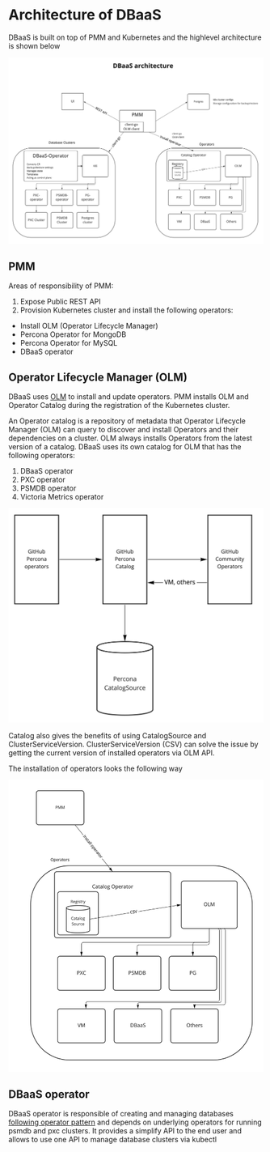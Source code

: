 # Architecture of DBaaS

DBaaS is built on top of PMM and Kubernetes and the highlevel architecture is shown below

![!](../_images/dbaas_arch.jpg)

## PMM

Areas of responsibility of PMM:

1. Expose Public REST API
2. Provision Kubernetes cluster and install the following operators:
  * Install OLM (Operator Lifecycle Manager)
  * Percona Operator for MongoDB
  * Percona Operator for MySQL
  * DBaaS operator

## Operator Lifecycle Manager (OLM)

DBaaS uses [OLM](https://olm.operatorframework.io/docs/) to install and update operators. PMM installs OLM and Operator Catalog during the registration of the Kubernetes cluster.

An Operator catalog is a repository of metadata that Operator Lifecycle Manager (OLM) can query to discover and install Operators and their dependencies on a cluster. OLM always installs Operators from the latest version of a catalog. DBaaS uses its own catalog for OLM that has the following operators:

1. DBaaS operator
2. PXC operator
3. PSMDB operator
4. Victoria Metrics operator

![!](../_images/dbaas_catalog.jpg)

Catalog also gives the benefits of using CatalogSource and ClusterServiceVersion. ClusterServiceVersion (CSV) can solve the issue by getting the current version of installed operators via OLM API.

The installation of operators looks the following way

![!](../_images/olm_install.jpg)

## DBaaS operator

DBaaS operator is responsible of creating and managing databases [following operator pattern](https://kubernetes.io/docs/concepts/extend-kubernetes/operator/) and depends on underlying operators for running psmdb and pxc clusters. It provides a simplify API to the end user and allows to use one API to manage database clusters via kubectl


